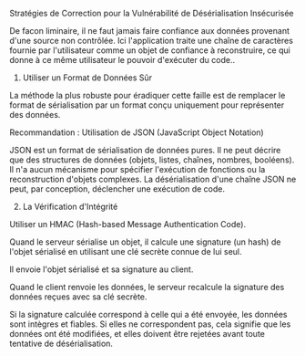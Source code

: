 Stratégies de Correction pour la Vulnérabilité de Désérialisation Insécurisée


De facon liminaire, il ne faut jamais faire confiance aux données provenant d'une source non contrôlée.
Ici l'application traite une chaîne de caractères fournie par l'utilisateur comme un objet de confiance à reconstruire, ce qui donne à ce même utilisateur le pouvoir d'exécuter du code..

1. Utiliser un Format de Données Sûr

La méthode la plus robuste pour éradiquer cette faille est de remplacer le format de sérialisation par un format conçu uniquement pour représenter des données.

Recommandation : Utilisation de JSON (JavaScript Object Notation)

JSON est un format de sérialisation de données pures. Il ne peut décrire que des structures de données (objets, listes, chaînes, nombres, booléens). Il n'a aucun mécanisme pour spécifier l'exécution de fonctions ou la reconstruction d'objets complexes. La désérialisation d'une chaîne JSON ne peut, par conception, déclencher une exécution de code.


2. La Vérification d'Intégrité

Utiliser un HMAC (Hash-based Message Authentication Code).

Quand le serveur sérialise un objet, il calcule une signature (un hash) de l'objet sérialisé en utilisant une clé secrète connue de lui seul.

Il envoie l'objet sérialisé et sa signature au client.

Quand le client renvoie les données, le serveur recalcule la signature des données reçues avec sa clé secrète.

Si la signature calculée correspond à celle qui a été envoyée, les données sont intègres et fiables. Si elles ne correspondent pas, cela signifie que les données ont été modifiées, et elles doivent être rejetées avant toute tentative de désérialisation.



